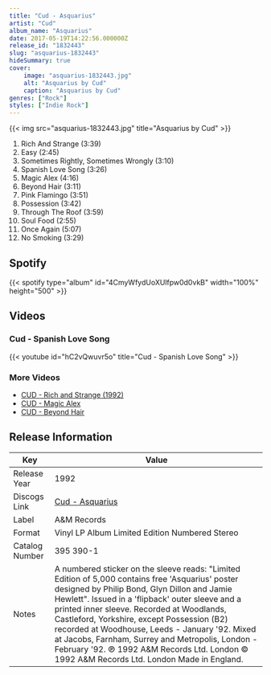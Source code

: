 ```yaml
---
title: "Cud - Asquarius"
artist: "Cud"
album_name: "Asquarius"
date: 2017-05-19T14:22:56.000000Z
release_id: "1832443"
slug: "asquarius-1832443"
hideSummary: true
cover:
    image: "asquarius-1832443.jpg"
    alt: "Asquarius by Cud"
    caption: "Asquarius by Cud"
genres: ["Rock"]
styles: ["Indie Rock"]
---
```


{{< img src="asquarius-1832443.jpg" title="Asquarius by Cud" >}}

<!-- section break -->

1. Rich And Strange (3:39)
2. Easy (2:45)
3. Sometimes Rightly, Sometimes Wrongly (3:10)
4. Spanish Love Song (3:26)
5. Magic Alex (4:16)
6. Beyond Hair (3:11)
7. Pink Flamingo (3:51)
8. Possession (3:42)
9. Through The Roof (3:59)
10. Soul Food (2:55)
11. Once Again (5:07)
12. No Smoking (3:29)

<!-- section break -->


## Spotify
{{< spotify type="album" id="4CmyWfydUoXUlfpw0d0vkB" width="100%" height="500" >}}



## Videos
### Cud - Spanish Love Song
{{< youtube id="hC2vQwuvr5o" title="Cud - Spanish Love Song" >}}<br>

### More Videos

- [CUD - Rich and Strange (1992)](https://www.youtube.com/watch?v=D7ikmVbr8J8)
- [CUD - Magic Alex](https://www.youtube.com/watch?v=wvU4gaoeozk)
- [CUD - Beyond Hair](https://www.youtube.com/watch?v=FYJUxY4Pa7Q)


## Release Information
|  Key           | Value                                                |
| ---------------| ---------------------------------------------------- |
| Release Year   | 1992                                   |
| Discogs Link   | [Cud - Asquarius](https://www.discogs.com/release/1832443-Cud-Asquarius) |
| Label          | A&M Records |
| Format         | Vinyl LP Album Limited Edition Numbered Stereo |
| Catalog Number | 395 390-1 |
| Notes | A numbered sticker on the sleeve reads: "Limited Edition of 5,000 contains free 'Asquarius' poster designed by Philip Bond, Glyn Dillon and Jamie Hewlett".  Issued in a 'flipback' outer sleeve and a printed inner sleeve.  Recorded at Woodlands, Castleford, Yorkshire, except Possession (B2) recorded at Woodhouse, Leeds - January '92. Mixed at Jacobs, Farnham, Surrey and Metropolis, London - February '92.  ℗ 1992 A&M Records Ltd. London © 1992 A&M Records Ltd. London  Made in England. |